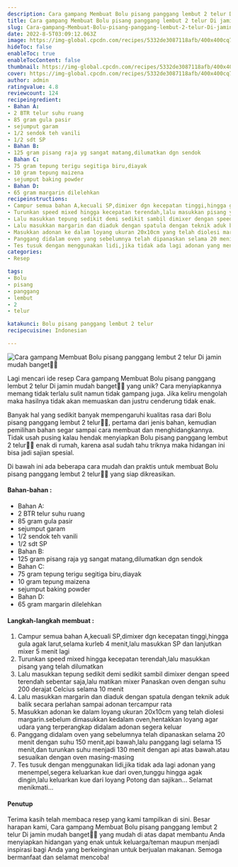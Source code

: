 ```yaml
---
description: Cara gampang Membuat Bolu pisang panggang lembut 2 telur Di jamin mudah banget"
title: Cara gampang Membuat Bolu pisang panggang lembut 2 telur Di jamin mudah banget
slug: Cara-gampang-Membuat-Bolu-pisang-panggang-lembut-2-telur-Di-jamin-mudah-banget
date: 2022-8-5T03:09:12.063Z
image: https://img-global.cpcdn.com/recipes/5332de3087118afb/400x400cq70/photo.jpg
hideToc: false
enableToc: true
enableTocContent: false
thumbnail: https://img-global.cpcdn.com/recipes/5332de3087118afb/400x400cq70/photo.jpg
cover: https://img-global.cpcdn.com/recipes/5332de3087118afb/400x400cq70/photo.jpg
author: admin
ratingvalue: 4.8
reviewcount: 124
recipeingredient:
- Bahan A:
- 2 BTR telur suhu ruang
- 85 gram gula pasir
- sejumput garam
- 1/2 sendok teh vanili
- 1/2 sdt SP
- Bahan B:
- 125 gram pisang raja yg sangat matang,dilumatkan dgn sendok
- Bahan C:
- 75 gram tepung terigu segitiga biru,diayak
- 10 gram tepung maizena
- sejumput baking powder
- Bahan D:
- 65 gram margarin dilelehkan
recipeinstructions:
- Campur semua bahan A,kecuali SP,dimixer dgn kecepatan tinggi,hingga gula agak larut,selama kurleb 4 menit,lalu masukkan SP dan lanjutkan mixer 5 menit lagi
- Turunkan speed mixed hingga kecepatan terendah,lalu masukkan pisang yang telah dilumatkan
- Lalu masukkan tepung sedikit demi sedikit sambil dimixer dengan speed terendah sebentar saja,lalu matikan mixer Panaskan oven dengan suhu 200 derajat Celcius selama 10 menit
- Lalu masukkan margarin dan diaduk dengan spatula dengan teknik aduk balik secara perlahan sampai adonan tercampur rata
- Masukkan adonan ke dalam loyang ukuran 20x10cm yang telah diolesi margarin.sebelum dimasukkan kedalam oven,hentakkan loyang agar udara yang terperangkap didalam adonan segera keluar
- Panggang didalam oven yang sebelumnya telah dipanaskan selama 20 menit dengan suhu 150 menit,api bawah,lalu panggang lagi selama 15 menit,dan turunkan suhu menjadi 130 menit dengan api atas bawah.atau sesuaikan dengan oven masing-masing
- Tes tusuk dengan menggunakan lidi,jika tidak ada lagi adonan yang menempel,segera keluarkan kue dari oven,tunggu hingga agak dingin,lalu keluarkan kue dari loyang Potong dan sajikan... Selamat menikmati...
categories:
- Resep

tags:
- Bolu
- pisang
- panggang
- lembut
- 2
- telur

katakunci: Bolu pisang panggang lembut 2 telur
recipecuisine: Indonesian

---
```


![Cara gampang Membuat Bolu pisang panggang lembut 2 telur Di jamin mudah banget👩‍🍳](https://img-global.cpcdn.com/recipes/5332de3087118afb/400x400cq70/photo.jpg)

Lagi mencari ide resep Cara gampang Membuat Bolu pisang panggang lembut 2 telur Di jamin mudah banget👩‍🍳 yang unik? Cara menyiapkannya memang tidak terlalu sulit namun tidak gampang juga. Jika keliru mengolah maka hasilnya tidak akan memuaskan dan justru cenderung tidak enak.

Banyak hal yang sedikit banyak mempengaruhi kualitas rasa dari Bolu pisang panggang lembut 2 telur👩‍🍳, pertama dari jenis bahan, kemudian pemilihan bahan segar sampai cara membuat dan menghidangkannya. Tidak usah pusing kalau hendak menyiapkan Bolu pisang panggang lembut 2 telur👩‍🍳 enak di rumah, karena asal sudah tahu triknya maka hidangan ini bisa jadi sajian spesial.

Di bawah ini ada beberapa cara mudah dan praktis untuk membuat Bolu pisang panggang lembut 2 telur👩‍🍳 yang siap dikreasikan.

<!--inarticleads1-->

#### Bahan-bahan :

- Bahan A:
- 2 BTR telur suhu ruang
- 85 gram gula pasir
- sejumput garam
- 1/2 sendok teh vanili
- 1/2 sdt SP
- Bahan B:
- 125 gram pisang raja yg sangat matang,dilumatkan dgn sendok
- Bahan C:
- 75 gram tepung terigu segitiga biru,diayak
- 10 gram tepung maizena
- sejumput baking powder
- Bahan D:
- 65 gram margarin dilelehkan

<!--inarticleads2-->

#### Langkah-langkah membuat :

1. Campur semua bahan A,kecuali SP,dimixer dgn kecepatan tinggi,hingga gula agak larut,selama kurleb 4 menit,lalu masukkan SP dan lanjutkan mixer 5 menit lagi
1. Turunkan speed mixed hingga kecepatan terendah,lalu masukkan pisang yang telah dilumatkan
1. Lalu masukkan tepung sedikit demi sedikit sambil dimixer dengan speed terendah sebentar saja,lalu matikan mixer Panaskan oven dengan suhu 200 derajat Celcius selama 10 menit
1. Lalu masukkan margarin dan diaduk dengan spatula dengan teknik aduk balik secara perlahan sampai adonan tercampur rata
1. Masukkan adonan ke dalam loyang ukuran 20x10cm yang telah diolesi margarin.sebelum dimasukkan kedalam oven,hentakkan loyang agar udara yang terperangkap didalam adonan segera keluar
1. Panggang didalam oven yang sebelumnya telah dipanaskan selama 20 menit dengan suhu 150 menit,api bawah,lalu panggang lagi selama 15 menit,dan turunkan suhu menjadi 130 menit dengan api atas bawah.atau sesuaikan dengan oven masing-masing
1. Tes tusuk dengan menggunakan lidi,jika tidak ada lagi adonan yang menempel,segera keluarkan kue dari oven,tunggu hingga agak dingin,lalu keluarkan kue dari loyang Potong dan sajikan... Selamat menikmati...

#### Penutup

Terima kasih telah membaca resep yang kami tampilkan di sini. Besar harapan kami, Cara gampang Membuat Bolu pisang panggang lembut 2 telur Di jamin mudah banget👩‍🍳 yang mudah di atas dapat membantu Anda menyiapkan hidangan yang enak untuk keluarga/teman maupun menjadi inspirasi bagi Anda yang berkeinginan untuk berjualan makanan. Semoga bermanfaat dan selamat mencoba!
